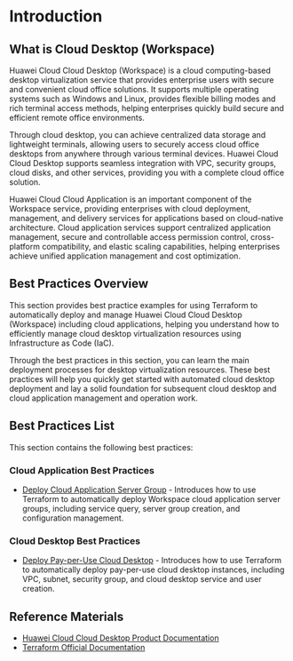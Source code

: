 # Introduction

## What is Cloud Desktop (Workspace)

Huawei Cloud Cloud Desktop (Workspace) is a cloud computing-based desktop virtualization service that provides enterprise users with secure and convenient cloud office solutions. It supports multiple operating systems such as Windows and Linux, provides flexible billing modes and rich terminal access methods, helping enterprises quickly build secure and efficient remote office environments.

Through cloud desktop, you can achieve centralized data storage and lightweight terminals, allowing users to securely access cloud office desktops from anywhere through various terminal devices. Huawei Cloud Cloud Desktop supports seamless integration with VPC, security groups, cloud disks, and other services, providing you with a complete cloud office solution.

Huawei Cloud Cloud Application is an important component of the Workspace service, providing enterprises with cloud deployment, management, and delivery services for applications based on cloud-native architecture. Cloud application services support centralized application management, secure and controllable access permission control, cross-platform compatibility, and elastic scaling capabilities, helping enterprises achieve unified application management and cost optimization.

## Best Practices Overview

This section provides best practice examples for using Terraform to automatically deploy and manage Huawei Cloud Cloud Desktop (Workspace) including cloud applications, helping you understand how to efficiently manage cloud desktop virtualization resources using Infrastructure as Code (IaC).

Through the best practices in this section, you can learn the main deployment processes for desktop virtualization resources. These best practices will help you quickly get started with automated cloud desktop deployment and lay a solid foundation for subsequent cloud desktop and cloud application management and operation work.

## Best Practices List

This section contains the following best practices:

### Cloud Application Best Practices

* [Deploy Cloud Application Server Group](app_server_group.md) - Introduces how to use Terraform to automatically deploy Workspace cloud application server groups, including service query, server group creation, and configuration management.

### Cloud Desktop Best Practices

* [Deploy Pay-per-Use Cloud Desktop](postpaid_desktop.md) - Introduces how to use Terraform to automatically deploy pay-per-use cloud desktop instances, including VPC, subnet, security group, and cloud desktop service and user creation.

## Reference Materials

- [Huawei Cloud Cloud Desktop Product Documentation](https://support.huaweicloud.com/workspace/index.html)
- [Terraform Official Documentation](https://www.terraform.io/docs/index.html)
